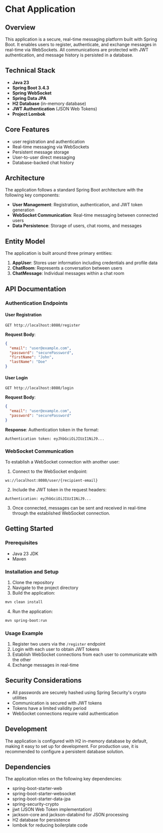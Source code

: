 # Chat Application

## Overview
This application is a secure, real-time messaging platform built with Spring Boot. It enables users to register, authenticate, and exchange messages in real-time via WebSockets. All communications are protected with JWT authentication, and message history is persisted in a database.

## Technical Stack
- **Java 23**
- **Spring Boot 3.4.3**
- **Spring WebSocket**
- **Spring Data JPA**
- **H2 Database** (in-memory database)
- **JWT Authentication** (JSON Web Tokens)
- **Project Lombok**

## Core Features
- user registration and authentication
- Real-time messaging via WebSockets
- Persistent message storage
- User-to-user direct messaging
- Database-backed chat history

## Architecture
The application follows a standard Spring Boot architecture with the following key components:
- **User Management**: Registration, authentication, and JWT token generation
- **WebSocket Communication**: Real-time messaging between connected users
- **Data Persistence**: Storage of users, chat rooms, and messages

## Entity Model
The application is built around three primary entities:
1. **AppUser**: Stores user information including credentials and profile data
2. **ChatRoom**: Represents a conversation between users
3. **ChatMessage**: Individual messages within a chat room

## API Documentation

### Authentication Endpoints

#### User Registration
```
GET http://localhost:8080/register
```
**Request Body**:
```json
{
  "email": "user@example.com",
  "password": "securePassword",
  "firstName": "John",
  "lastName": "Doe"
}
```

#### User Login
```
GET http://localhost:8080/login
```
**Request Body**:
```json
{
  "email": "user@example.com",
  "password": "securePassword"
}
```
**Response**: Authentication token in the format:
```
Authentication token: eyJhbGciOiJIUzI1NiJ9...
```

### WebSocket Communication

To establish a WebSocket connection with another user:

1. Connect to the WebSocket endpoint:
```
ws://localhost:8080/user/{recipient-email}
```

2. Include the JWT token in the request headers:
```
Authentication: eyJhbGciOiJIUzI1NiJ9...
```

3. Once connected, messages can be sent and received in real-time through the established WebSocket connection.

## Getting Started

### Prerequisites
- Java 23 JDK
- Maven

### Installation and Setup
1. Clone the repository
2. Navigate to the project directory
3. Build the application:
```bash
mvn clean install
```
4. Run the application:
```bash
mvn spring-boot:run
```

### Usage Example
1. Register two users via the `/register` endpoint
2. Login with each user to obtain JWT tokens
3. Establish WebSocket connections from each user to communicate with the other
4. Exchange messages in real-time

## Security Considerations
- All passwords are securely hashed using Spring Security's crypto utilities
- Communication is secured with JWT tokens
- Tokens have a limited validity period
- WebSocket connections require valid authentication

## Development
The application is configured with H2 in-memory database by default, making it easy to set up for development. For production use, it is recommended to configure a persistent database solution.

## Dependencies
The application relies on the following key dependencies:
- spring-boot-starter-web
- spring-boot-starter-websocket
- spring-boot-starter-data-jpa
- spring-security-crypto
- jjwt (JSON Web Token implementation)
- jackson-core and jackson-databind for JSON processing
- H2 database for persistence
- lombok for reducing boilerplate code
